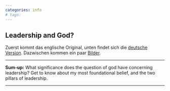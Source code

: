 ```yaml
---
categories: info
# tags: 
---
```


## Leadership and God?
Zuerst kommt das englische Original, unten findet sich die [deutsche Version](#deutsch). Dazwischen kommen ein paar [Bilder](#bilder).

---
**Sum-up:** What significance does the question of god have concerning leadership? Get to know about my most foundational belief, and the two pillars of leadership.

---
